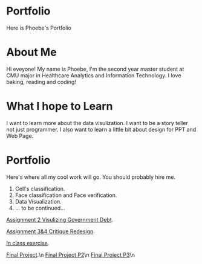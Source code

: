 # Portfolio
Here is Phoebe's Portfolio

# About Me

Hi eveyone! My name is Phoebe, I'm the second year master student at CMU major in Healthcare Analytics and Information Technology. I love baking, reading and coding! 

# What I hope to Learn

I want to learn more about the data visulization. I want to be a story teller not just programmer. I also want to learn a little bit about design for PPT and Web Page. 

# Portfolio

Here's where all my cool work will go. You should probably hire me. 
1. Cell's classification. 
2. Face classification and Face verification. 
3. Data Visualization. 
4. ... to be continued...


[Assignment 2 Visulizing Government Debt](/assignment2.md). 

[Assignment 3&4 Critique Redesign](/assignment3&4.md). 

[In class exercise](/in_class_exercise.md). 

[Final Project](/Final_Project.md).\n
[Final Project P2](/Final_Project_PII.md)\n
[Final Project P3](/Final_Project_PIII.md)\n
